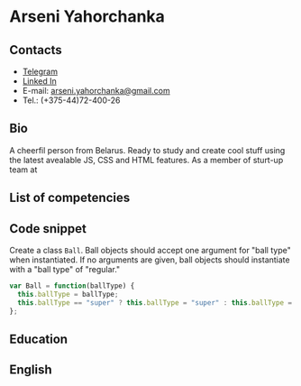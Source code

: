 Arseni Yahorchanka 
==================

Contacts  
--------
* [Telegram](https://t.me/hashlemon)
* [Linked In](https://www.linkedin.com/in/arseni-yahorchanka-513307102/)
* E-mail: arseni.yahorchanka@gmail.com
* Tel.: (+375-44)72-400-26

Bio
---
A cheerfil person from Belarus. Ready to study and create cool stuff using the latest avealable JS, CSS and HTML features. As a member of sturt-up team at  

List of competencies
--------------------


Code snippet
------------
Create a class `Ball`. Ball objects should accept one argument for "ball type" when instantiated.
If no arguments are given, ball objects should instantiate with a "ball type" of "regular."

```javascript
var Ball = function(ballType) {
  this.ballType = ballType;
  this.ballType == "super" ? this.ballType = "super" : this.ballType = "regular"
};
```
Education
---------

English
-------


